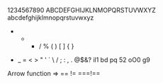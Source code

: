 1234567890
ABCDEFGHIJKLNMOPQRSTUVWXYZ
abcdefghijklmnopqrstuvwxyz

- - - / %
      ( ) [ ] { }

* \_ = < > " ' ` \ / ; : , .
  @$&?
  il1 bd pq 52 oO0 g9

<!-- Comment -->

Arrow function =>
== != ===!==
